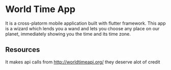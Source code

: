
# World Time App

It is a cross-platorm mobile application built with flutter framework. This app is a wizard which lends you a wand and lets you choose any place on our planet, immediately showing you the time and its time zone.

## Resources

It makes api calls from http://worldtimeapi.org/ they deserve alot of credit

  
